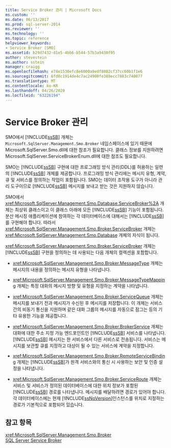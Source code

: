 ```yaml
---
title: Service Broker 관리 | Microsoft Docs
ms.custom: ''
ms.date: 06/13/2017
ms.prod: sql-server-2014
ms.reviewer: ''
ms.technology: ''
ms.topic: reference
helpviewer_keywords:
- Service Broker [SMO]
ms.assetid: b29d7432-d1e5-4bb6-b544-57b3a9430f95
author: stevestein
ms.author: sstein
manager: craigg
ms.openlocfilehash: e74e1530efc8e6000a9edf8882cf37cc60b1f1e6
ms.sourcegitcommit: 6fd8c1914de4c7ac24900fe388ecc7883c740077
ms.translationtype: MT
ms.contentlocale: ko-KR
ms.lasthandoff: 04/26/2020
ms.locfileid: "63226194"
---
```

# <a name="managing-service-broker"></a>Service Broker 관리
  SMO에서 [!INCLUDE[ssSB](../../../includes/sssb-md.md)] 개체는 `Microsoft.SqlServer.Management.Smo.Broker` 네임스페이스에 있기 때문에 Microsoft.SqlServer.Smo.dll에 대한 참조가 필요합니다. 클래스 정보를 지원하려면 Microsoft.SqlServer.ServiceBrokerEnum.dll에 대한 참조도 필요합니다.  
  
 SMO는 [!INCLUDE[ssSB](../../../includes/sssb-md.md)] 구현에 대한 프로그래밍 방식 관리(DDL)를 허용하는 일련의 [!INCLUDE[ssSB](../../../includes/sssb-md.md)] 개체를 제공합니다. 프로그래밍 방식 관리에는 메시지 유형, 계약, 큐 및 서비스를 정의하는 작업이 포함됩니다. SMO는 데이터 조작용 도구가 아니라 관리 도구이므로 [!INCLUDE[ssSB](../../../includes/sssb-md.md)] 메시지를 보내고 받는 것은 지원하지 않습니다.  
  
 SMO에서 <xref:Microsoft.SqlServer.Management.Smo.Database.ServiceBroker%2A> 개체는 최상위 클래스이고 이 클래스 아래에 모든 [!INCLUDE[ssSB](../../../includes/sssb-md.md)] 기능이 포함됩니다. 분산 메시징 애플리케이션에 참여하는 각 데이터베이스에 대해서는 [!INCLUDE[ssSB](../../../includes/sssb-md.md)] 를 구현해야 합니다. 따라서 <xref:Microsoft.SqlServer.Management.Smo.Broker.ServiceBroker> 개체는 <xref:Microsoft.SqlServer.Management.Smo.Database> 개체의 자식이 됩니다.  
  
 <xref:Microsoft.SqlServer.Management.Smo.Broker.ServiceBroker> 개체는 [!INCLUDE[ssSB](../../../includes/sssb-md.md)] 구현을 정의하는 데 사용되는 다음 개체의 컬렉션을 포함합니다.  
  
-   <xref:Microsoft.SqlServer.Management.Smo.Broker.MessageType> 개체는 메시지의 내용을 정의하는 메시지 유형을 나타냅니다.  
  
-   <xref:Microsoft.SqlServer.Management.Smo.Broker.MessageTypeMapping> 개체는 특정 대화의 메시지 방향 및 유형을 지정하는 계약을 나타냅니다.  
  
-   <xref:Microsoft.SqlServer.Management.Smo.Broker.ServiceQueue> 개체는 메시지를 보내기 전과 메시지가 수신된 후 메시지를 저장합니다. 이 개체는 서비스 간의 비동기 통신을 지원하며 같은 대화 그룹의 메시지를 자동으로 잠그는 등의 기타 유용한 기능을 제공합니다.  
  
-   <xref:Microsoft.SqlServer.Management.Smo.Broker.BrokerService> 개체는 대화에 대한 주소 지정 가능 엔드포인트인 [!INCLUDE[ssSB](../../../includes/sssb-md.md)] 서비스를 나타냅니다. [!INCLUDE[ssSB](../../../includes/sssb-md.md)] 메시지는 한 서비스에서 다른 서비스로 전송됩니다. 서비스는 메시지를 보관할 큐를 지정하고 대상이 될 수 있는 서비스에 계약을 지정합니다.  
  
-   <xref:Microsoft.SqlServer.Management.Smo.Broker.RemoteServiceBinding> 개체는 [!INCLUDE[ssSB](../../../includes/sssb-md.md)]가 원격 서비스와의 통신 시 사용하는 보안 및 인증 설정을 나타냅니다.  
  
-   <xref:Microsoft.SqlServer.Management.Smo.Broker.ServiceRoute> 개체는 서비스 및 서비스가 정의된 데이터베이스에 대한 위치 정보가 포함된 [!INCLUDE[ssSB](../../../includes/sssb-md.md)] 경로를 나타냅니다. 메시지를 배달하려면 경로가 있어야 합니다. 각 데이터베이스에는 현재 [!INCLUDE[ssNoVersion](../../../includes/ssnoversion-md.md)]인스턴스를 위치로 지정하는 경로가 기본적으로 포함되어 있습니다.  
  
## <a name="see-also"></a>참고 항목  
 <xref:Microsoft.SqlServer.Management.Smo.Broker>   
 [SQL Server Service Broker](../../../database-engine/configure-windows/sql-server-service-broker.md)  
  
  
